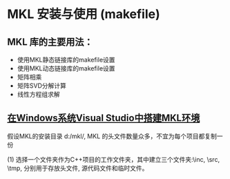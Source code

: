 # MKL 安装与使用 (makefile)

## MKL 库的主要用法：

* 使用MKL静态链接库的makefile设置
* 使用MKL动态链接库的makefile设置
* 矩阵相乘
* 矩阵SVD分解计算
* 线性方程组求解

## [在Windows系统Visual Studio中搭建MKL环境](https://zhuanlan.zhihu.com/p/169330623)

假设MKL的安装目录 d:/mkl/, MKL 的头文件数量众多，不宜为每个项目都复制一份

(1) 选择一个文件夹作为C++项目的工作文件夹，其中建立三个文件夹:\inc, \src, \tmp,
分别用于存放头文件, 源代码文件和临时文件。
